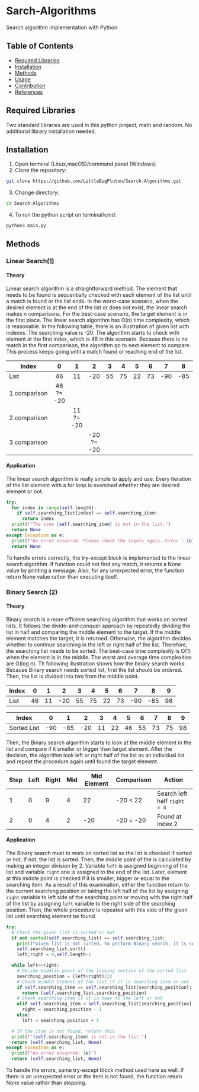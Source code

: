 # Sarch-Algorithms
Search algorithm implementation with Python

## Table of Contents
- [Required Libraries](#required-libraries)
- [Installation](#installation)
- [Methods](#methods)
- [Usage](#usage)
- [Contribution](#contribution)
- [References](#references)

## Required Libraries
Two standard libraries are used in this python project, math and random. No additional library installation needed.

## Installation
1. Open terminal (Linux,macOS)/command panel (Windows)
2. Clone the repository:
```bash
git clone https://github.com/LittleBigPluton/Search-Algorithms.git
```
3. Change directory:
```bash
cd Search-Algorithms
```
4. To run the python script on terminal/cmd:
```bash
python3 main.py
```

## Methods
### Linear Search[(1)](https://en.wikipedia.org/wiki/Linear_search)
#### Theory
Linear search algorithm is a straightforward method. The element that needs to be found is sequentially checked with each element of the list until a match is found or the list ends. In the worst-case scenario, when the desired element is at the end of the list or does not exist, the linear search makes n comparisons. For the best-case scenario, the target element is in the first place. The linear search algorithm has O(n) time complexity, which is reasonable. In the following table, there is an illustration of given list with indexes. The searching value is -20. The algorithm starts to check with element at the first index, which is 46 in this scenario. Because there is no match in the first comparison, the algorithm go to next element to compare. This process keeps going until a match found or reaching end of the list.

|Index|0|1|2|3|4|5|6|7|8|9|
|-----|:-:|:-:|:-:|-|-|-|-|-|-|-|
|List |46|11|-20|55|75|22|73|-90|-85|98|
|1.comparison|46 ?= -20| | | | | | | | | |
|2.comparison||11 ?= -20|||||||||
|3.comparison|||-20 ?= -20||||||||

#### Application
The linear search algorithm is really simple to apply and use. Every iteration of the list element with a for loop is examined whether they are desired element or not.
```python
try:
  for index in range(self.length):
    if self.searching_list[index] == self.searching_item:
      return index
  print(f"The item {self.searching_item} is not in the list.")
  return None
except Exception as e:
  print(f"An error occurred. Please check the inputs again. Error : {e}")
  return None
```
To handle errors correctly, the try-except block is implemented to the linear search algorithm. If function could not find any match, it returns a None value by printing a message. Also, for any unexpected error, the function return None value rather than executing itself.  

### Binary Search [(2)](https://en.wikipedia.org/wiki/Binary_search)

#### Theory

Binary search is a more efficient searching algorithm that works on sorted lists. It follows the divide-and-conquer approach by repeatedly dividing the list in half and comparing the middle element to the target. If the middle element matches the target, it is returned. Otherwise, the algorithm decides whether to continue searching in the left or right half of the list. Therefore, the searching list needs to be sorted. The best-case time complexity is O(1) when the element is in the middle. The worst and average time complexities are O(log n). Th following illustration shows how the binary search works. Because Binary search needs sorted list, first the list should be ordered. Then, the list is divided into two from the middle point.


|Index|0  |1  |2  |3 |4 |5 |6 |7  |8  |9 |
|-----|---|---|---|--|--|--|--|---|---|--|
|List |46 |11 |-20|55|75|22|73|-90|-85|98|


|Index       |0   |1   |2  |3 |4 |5 |6 |7  |8  |9 |
|------------|----|----|---|--|--|--|--|---|---|--|
|Sorted List |-90 |-85 |-20|11|22|46|55|73 |75 |98|

Then, the Binary search algorithm starts to look at the middle element in the list and compare if it smaller or bigger than target element. After the decision, the algorithm look left or right half of the list as an individual list and repeat the procedure again until found the target element.

|Step |Left |Right |Mid |Mid Element |Comparison |Action                       |
|-----|-----|------|----|------------|-----------|-----------------------------|
|1    |0    |9     |4   |22          | -20 < 22  | Search left half `right = 4`|
|2    |0    |4     |2   |-20         | -20 = -20 | Found at index 2




#### Application
The Binary search must to work on sorted list so the list is checked if sorted or not. If not, the list is sorted. Then, the middle point of the is calculated by making an integer division by 2. Variable `left` is assigned beginning of the list and variable `right` one is assigned to the end of the list. Later, element at this middle point is checked if it is smaller, bigger or equal to the searching item. As a result of this examination, either the function return to the current searching position or taking the left half of the list by assigning `right` variable to left side of the searching point or moving with the right half of the list by assigning `left` variable to the right side of the searching position. Then, the whole procedure is repeated with this side of the given list until searching element be found.
```python
try:
  # Check the given list is sorted or not
  if not sorted(self.searching_list) == self.searching_list:
    print("Given list is not sorted. To perform Binary search, it is sorted.")
    self.searching_list.sort()
    left,right = 0,self.length-1

  while left<=right:
    # Decide middlie point of the looking section of the sorted list
    searching_position = (left+right)//2
    # Check middle element of the list if it is searching item or not
    if self.searching_item == self.searching_list[searching_position]:
      return (self.searching_list,searching_position)
    # Check searching item if it is near to the left or not
    elif self.searching_item < self.searching_list[searching_position]:
      right = searching_position - 1
    else:
      left = searching_position + 1

  # If the item is not found, return this
  print(f"{self.searching_item} is not in the list.")
  return (self.searching_list, None)
except Exception as e:
  print(f"An error occurred: {e}")
  return (self.searching_list, None)
```
To handle the errors, same try-except block method used here as well. If there is an unexpected error or the item is not found, the function return None value rather than stopping.
